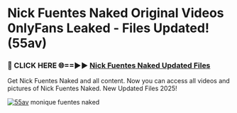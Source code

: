 # Nick Fuentes Naked Original Videos 0nlyFans Leaked - Files Updated! (55av)

<h3>🔴 CLICK HERE 🌐==►► <a href="https://tinyurl.com/yckcrads" rel="nofollow">Nick Fuentes Naked Updated Files</a></h3>

Get Nick Fuentes Naked and all content. Now you can access all videos and pictures of Nick Fuentes Naked. New Updated Files 2025!

[![55av](https://i.imgur.com/hpKpOFt.gif)](https://tinyurl.com/yckcrads)
monique fuentes naked